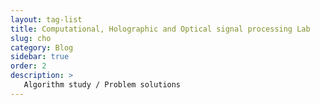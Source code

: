```yaml
---
layout: tag-list
title: Computational, Holographic and Optical signal processing Lab
slug: cho
category: Blog
sidebar: true
order: 2
description: >
   Algorithm study / Problem solutions
---
```

